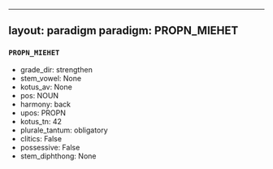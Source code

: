 
---
layout: paradigm
paradigm: PROPN_MIEHET
---
### ` PROPN_MIEHET `


* grade_dir: strengthen
* stem_vowel: None
* kotus_av: None
* pos: NOUN
* harmony: back
* upos: PROPN
* kotus_tn: 42
* plurale_tantum: obligatory
* clitics: False
* possessive: False
* stem_diphthong: None
